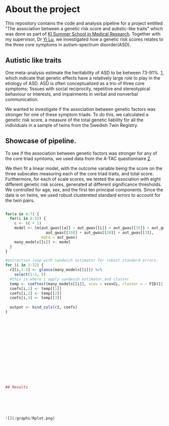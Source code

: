 # About the project

This repository contains the code and analysis pipeline for a project entitled  "The association between a genetic risk score and autistic-like traits" which was done as part of [KI Summer School in Medical Research](https://education.ki.se/ki-summer-school-in-medical-research). Together with my supervisor, Dr [Yi Lu](https://scholar.google.com.au/citations?hl=en&user=OucCRnoAAAAJ&view_op=list_works&sortby=pubdate), we investigated how a genetic risk scores relates to the three core symptoms in autism-spectrum disorder(ASD).


## Autistic like traits

One meta-analysis estimate the heritability of ASD to be between 73-91%. [1](https://onlinelibrary-wiley-com.proxy.kib.ki.se/doi/full/10.1111/jcpp.12499), which indicate that genetic effects have a relatively large role to play in the etiology of ASD. ASD is often conceptualized as a trio of three core symptoms; 1issues with social reciprocity, repetitive and stereotypical behaviour or interests, and impairments in verbal and nonverbal communication.

We wanted to investigate if the association between genetic factors was stronger for one of these symptom triads. To do this, we calculated a genetic risk score, a measure of the total genetic liability for all the individuals in a sample of twins from the Swedish Twin Registry.


## Showcase of pipeline.

To see if the association between genetic factors was stronger for any of the core triad symtoms, we used data from the A-TAC questionnaire [2](https://www-cambridge-org.proxy.kib.ki.se/core/journals/the-british-journal-of-psychiatry/article/psychiatric-telephone-interview-with-parents-for-screening-of-childhood-autism-tics-attentiondeficit-hyperactivity-disorder-and-other-comorbidities-atac/BA1E4F42D934E2D20D0B580F50B5BEDEO). 

We then fit a linear model, with the outcome variable being the score on the three subscales measuring each of the core triad traits, and total score. Furthermore, for each of scale scores, we tested the association with eight different genetic risk scores, generated at different significance thresholds. We controlled for age, sex, and the first ten principal components. Since the data is on twins, we used robust clustereted standard errors to account for the twin pairs.

```R

for(a in 4:7) { 
  for(i in 8:15) {
    c <- (c + 1) 
    model <- lm(aut_gwas[[a]] ~ aut_gwas[[i]] + aut_gwas[[16]] + aut_gwas[[17]] + aut_gwas[[18]] + # 16:25 corresponds to principal component 1:10
                  aut_gwas[[19]] + aut_gwas[[20]] + aut_gwas[[3]],    
                data = aut_gwas)
    many_models[[c]] <- model
  }
}

#extraction loop with sandwich estimator for robust standard errors.
for (i in 1:32) {
  r2[i,1:3] <- glance(many_models[[i]]) %>%
    select(1:2, 5)
  #this is where i apply sandwich estimator,and cluster
  temp <- coeftest(many_models[[i]], vcov = vcovCL, cluster = ~ FID)[2,c(1,2,4)] 
  coefs[i,1] <- temp[[1]]
  coefs[i,2] <- temp[[2]]
  coefs[i,3] <- temp[[3]]
  
  output <- bind_cols(r2, coefs)
}
















## Results






![](/graphs/Rplot.png)


